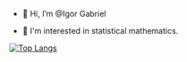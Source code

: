 - 👋 Hi, I’m @Igor Gabriel

- 👀 I'm interested in statistical mathematics.

[![Top Langs](https://github-readme-stats.vercel.app/api/top-langs/?username=igorUfca&layout=compact)](https://github.com/igorUfca/github-readme-stats)
